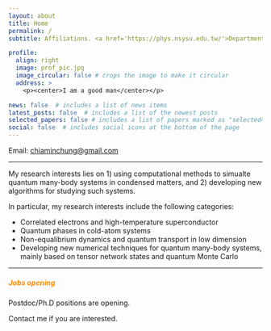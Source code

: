 ```yaml
---
layout: about
title: Home
permalink: /
subtitle: Affiliations. <a href='https://phys.nsysu.edu.tw/'>Department of Physics, National Sun Yat-sen University</a>

profile:
  align: right
  image: prof_pic.jpg
  image_circular: false # crops the image to make it circular
  address: >
    <p><center>I am a good man</center></p>

news: false  # includes a list of news items
latest_posts: false  # includes a list of the newest posts
selected_papers: false # includes a list of papers marked as "selected={true}"
social: false  # includes social icons at the bottom of the page
---
```


Email: chiaminchung@gmail.com

---

My research interests lies on 1) using computational methods to simualte quantum many-body systems in condensed matters,
and 2) developing new algorithms for studying such systems.

In particular, my research interests include the following categories:
* Correlated electrons and high-temperature superconductor
* Quantum phases in cold-atom systems
* Non-equalibrium dynamics and quantum transport in low dimension
* Developing new numerical techniques for quantum many-body systems, mainly based on tensor network states and quantum Monte Carlo

---

##### **<span style="color:darkorange">Jobs opening</span>**

Postdoc/Ph.D positions are opening.

Contact me if you are interested.
